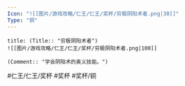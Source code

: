 ```yaml
---
Icon: "![[图片/游戏攻略/仁王/仁王/奖杯/穷极阴阳术者.png|30]]"
Type: "铜"
---
```

```ad-common-bronze-trophy
title: (Title:: "穷极阴阳术者")
![[图片/游戏攻略/仁王/仁王/奖杯/穷极阴阳术者.png|100]]

(Comment:: "学会阴阳术的奥义技能。")
```

#仁王/仁王/奖杯 #奖杯 #奖杯/铜
